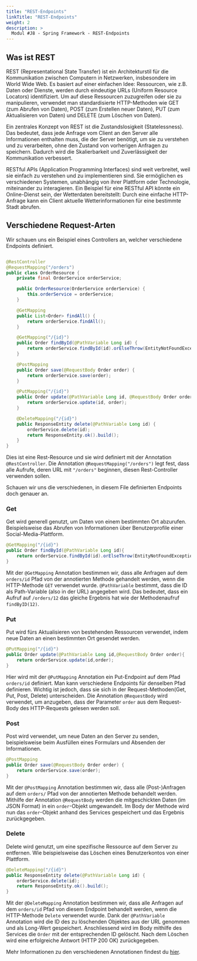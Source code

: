 ```yaml
---
title: "REST-Endpoints"
linkTitle: "REST-Endpoints"
weight: 2
description: >
  Modul #J8 - Spring Framework - REST-Endpoints
---
```


## Was ist REST

REST (Representational State Transfer) ist ein Architekturstil für die Kommunikation zwischen Computern in Netzwerken, insbesondere im World Wide Web.
Es basiert auf einer einfachen Idee: Ressourcen, wie z.B. Daten oder Dienste, werden durch eindeutige URLs (Uniform Resource Locators) identifiziert.
Um auf diese Ressourcen zuzugreifen oder sie zu manipulieren, verwendet man standardisierte HTTP-Methoden wie GET (zum Abrufen von Daten),
POST (zum Erstellen neuer Daten), PUT (zum Aktualisieren von Daten) und DELETE (zum Löschen von Daten).

Ein zentrales Konzept von REST ist die Zustandslosigkeit (Statelessness).
Das bedeutet, dass jede Anfrage vom Client an den Server alle Informationen enthalten muss,
die der Server benötigt, um sie zu verstehen und zu verarbeiten, ohne den Zustand von vorherigen Anfragen zu speichern.
Dadurch wird die Skalierbarkeit und Zuverlässigkeit der Kommunikation verbessert.

RESTful APIs (Application Programming Interfaces) sind weit verbreitet, weil sie einfach zu verstehen und zu implementieren sind.
Sie ermöglichen es verschiedenen Systemen, unabhängig von ihrer Plattform oder Technologie, miteinander zu interagieren.
Ein Beispiel für eine RESTful API könnte ein Online-Dienst sein, der Wetterdaten bereitstellt:
Durch eine einfache HTTP-Anfrage kann ein Client aktuelle Wetterinformationen für eine bestimmte Stadt abrufen.

## Verschiedene Request-Arten

Wir schauen uns ein Beispiel eines Controllers an, welcher verschiedene Endpoints definiert.

```java

@RestController
@RequestMapping("/orders")
public class OrderResource {
    private final OrderService orderService;

    public OrderResource(OrderService orderService) {
        this.orderService = orderService;
    }

    @GetMapping
    public List<Order> findAll() {
        return orderService.findAll();
    }

    @GetMapping("/{id}")
    public Order findById(@PathVariable Long id) {
        return orderService.findById(id).orElseThrow(EntityNotFoundException::new);
    }

    @PostMapping
    public Order save(@RequestBody Order order) {
        return orderService.save(order);
    }

    @PutMapping("/{id}")
    public Order update(@PathVariable Long id, @RequestBody Order order) {
        return orderService.update(id, order);
    }

    @DeleteMapping("/{id}")
    public ResponseEntity delete(@PathVariable Long id) {
        orderService.delete(id);
        return ResponseEntity.ok().build();
    }
}
```

Dies ist eine Rest-Resource und sie wird definiert mit der Annotation `@RestController`. Die
Annotation `@RequestMapping("/orders")` legt fest, dass alle Aufrufe, deren URL mit `"/orders"` beginnen, diesen Rest-Controller
verwenden sollen.

Schauen wir uns die verschiedenen, in diesem File definierten Endpoints doch genauer an.

### Get

Get wird generell genutzt, um Daten von einem bestimmten Ort abzurufen. Beispielsweise das Abrufen von Informationen über Benutzerprofile einer Social-Media-Plattform.

```java
@GetMapping("/{id}")
public Order findById(@PathVariable Long id){
    return orderService.findById(id).orElseThrow(EntityNotFoundException::new);
}
```

Mit der `@GetMapping` Annotation bestimmen wir, dass alle Anfragen auf dem `orders/id` Pfad von der
annotierten Methode gehandelt werden, wenn die HTTP-Methode `GET` verwendet wurde. `@PathVariable` bestimmt, dass die ID als Path-Variable (also in der URL)
angegeben wird. Das bedeutet, dass ein Aufruf auf `/orders/12` das gleiche Ergebnis hat wie der Methodenaufruf `findByID(12)`.

### Put

Put wird fürs Aktualisieren von bestehenden Ressourcen verwendet, indem neue Daten an einen bestimmten Ort gesendet werden.

```java
@PutMapping("/{id}")
public Order update(@PathVariable Long id,@RequestBody Order order){
    return orderService.update(id,order);
}
```

Hier wird mit der `@PutMapping` Annotation ein Put-Endpoint auf dem Pfad `orders/id` definiert. Man kann verschiedene Endpoints für denselben Pfad definieren.
Wichtig ist jedoch, dass sie sich in der Request-Methoden(Get, Put, Post, Delete) unterscheiden.
Die Annotation `@RequestBody` wird verwendet, um anzugeben, dass der Parameter `order` aus dem Request-Body des
HTTP-Requests gelesen werden soll.

### Post

Post wird verwendet, um neue Daten an den Server zu senden, beispielsweise beim Ausfüllen eines Formulars und Absenden der Informationen.

```java
@PostMapping
public Order save(@RequestBody Order order) {
    return orderService.save(order);
}
```

Mit der `@PostMapping` Annotation bestimmen wir, dass alle (Post-)Anfragen auf dem `orders/` Pfad von der
annotierten Methode behandelt werden. Mithilfe der Annotation `@RequestBody` werden die mitgeschickten Daten
(im JSON Format) in ein `order`-Objekt umgewandelt. Im Body der Methode wird nun das `order`-Objekt anhand des
Services gespeichert und das Ergebnis zurückgegeben.

### Delete

Delete wird genutzt, um eine spezifische Ressource auf dem Server zu entfernen. Wie beispielsweise das Löschen eines Benutzerkontos von einer Plattform.

```java
@DeleteMapping("/{id}")
public ResponseEntity delete(@PathVariable Long id) {
    orderService.delete(id);
    return ResponseEntity.ok().build();
}
```

Mit der `@DeleteMapping` Annotation bestimmen wir, dass alle Anfragen auf dem `orders/id` Pfad von diesem Endpoint behandelt werden,
wenn die HTTP-Methode `Delete` verwendet wurde. Dank der `@PathVariable` Annotation wird die ID des zu löschenden Objektes aus der URL genommen und als Long-Wert gespeichert.
Anschliessend wird im Body mithilfe des Services die `Order` mit der entsprechenden ID gelöscht.
Nach dem Löschen wird eine erfolgreiche Antwort (HTTP 200 OK) zurückgegeben.

Mehr Informationen zu den verschiedenen Annotationen findest du [hier](../spring/05_annotationen).
